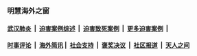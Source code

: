 
### 明慧海外之窗

####  [武汉肺炎](indexes/365.md?t=06230601) &nbsp;|&nbsp;  [迫害案例综述](indexes/328.md?t=06230601) &nbsp;|&nbsp; [迫害致死案例](indexes/277.md?t=06230601)  &nbsp;|&nbsp; [更多迫害案例](indexes/81.md?t=06230601)  &nbsp;|&nbsp; 
####  [时事评论](indexes/19.md?t=06230601) &nbsp;|&nbsp; [海外简讯](indexes/245.md?t=06230601)&nbsp;|&nbsp;  [社会支持](indexes/140.md?t=06230601) &nbsp;|&nbsp; [褒奖决议](indexes/282.md?t=06230601) &nbsp;|&nbsp; [社区报道](indexes/91.md?t=06230601)  &nbsp;|&nbsp; [天人之间](indexes/78.md?t=06230601) 

